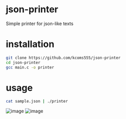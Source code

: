 # json-printer
Simple printer for json-like texts

# installation
``` bash
git clone https://github.com/kcoms555/json-printer
cd json-printer
gcc main.c -o printer
```

# usage
``` bash
cat sample.json | ./printer
```

![image](https://user-images.githubusercontent.com/48780754/109756546-7c8d3900-7c2b-11eb-9d84-cfdee0ae8604.png)
![image](https://user-images.githubusercontent.com/48780754/109756567-86af3780-7c2b-11eb-9dca-8fedcc5044d1.png)
